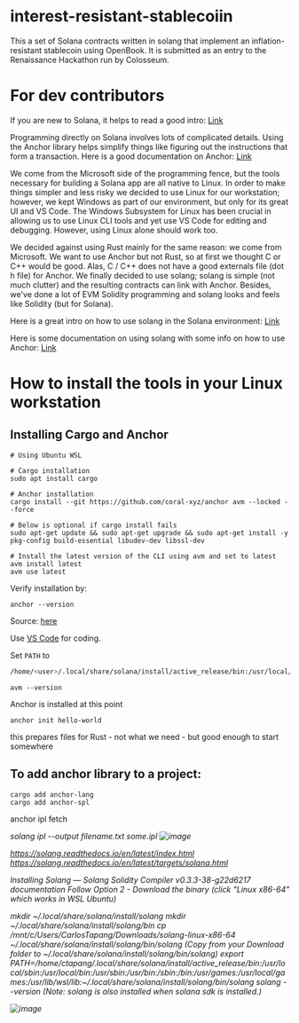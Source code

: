 # interest-resistant-stablecoiin

This a set of Solana contracts written in solang that implement an inflation-resistant stablecoin using OpenBook. It is submitted as an entry to the Renaissance Hackathon run by Colosseum.

# For dev contributors

If you are new to Solana, it helps to read a good intro: [Link](https://www.helius.dev/blog/the-solana-programming-model-an-introduction-to-developing-on-solana)

Programming directly on Solana involves lots of complicated details. Using the Anchor library helps simplify things like figuring out the instructions that form a transaction. Here is a good documentation on Anchor: [Link](https://book.anchor-lang.com/)

We come from the Microsoft side of the programming fence, but the tools necessary for building a Solana app are all native to Linux. In order to make things simpler and less risky we decided to use Linux for our workstation; however, we kept Windows as part of our environment, but only for its great UI and VS Code. The Windows Subsystem for Linux has been crucial in allowing us to use Linux CLI tools and yet use VS Code for editing and debugging. However, using Linux alone should work too.

We decided against using Rust mainly for the same reason: we come from Microsoft. We want to use Anchor but not Rust, so at first we thought C or C++ would be good. Alas, C / C++ does not have a good externals file (dot h file) for Anchor. We finally decided to use solang; solang is simple (not much clutter) and the resulting contracts can link with Anchor. Besides, we've done a lot of EVM Solidity programming and solang looks and feels like Solidity (but for Solana).

Here is a great intro on how to use solang in the Solana environment: [Link](https://solidityonsolana.one/CourseContent)

Here is some documentation on using solang with some info on how to use Anchor: [Link](https://solang.readthedocs.io/en/v0.3.3/targets/solana.html)

# How to install the tools in your Linux workstation

## Installing Cargo and Anchor

```shell
# Using Ubuntu WSL

# Cargo installation
sudo apt install cargo

# Anchor installation
cargo install --git https://github.com/coral-xyz/anchor avm --locked --force

# Below is optional if cargo install fails
sudo apt-get update && sudo apt-get upgrade && sudo apt-get install -y pkg-config build-essential libudev-dev libssl-dev

# Install the latest version of the CLI using avm and set to latest
avm install latest
avm use latest
```

Verify installation by:

```shell
anchor --version
```

Source: [here](https://www.anchor-lang.com/docs/installation)

Use [VS Code](https://code.visualstudio.com/docs/remote/wsl-tutorial) for coding.

Set `PATH` to

```bash
/home/<user>/.local/share/solana/install/active_release/bin:/usr/local/sbin:/usr/local/bin:/usr/sbin:/usr/bin:/sbin:/bin:/usr/games:/usr/local/games:/usr/lib/wsl/lib:/home/<user>/.cargo/bin
```

```shell
avm --version
```

Anchor is installed at this point

```shell
anchor init hello-world
```

this prepares files for Rust - not what we need - but good enough to start somewhere

## To add anchor library to a project:

```shell
cargo add anchor-lang
cargo add anchor-spl
```

anchor ipl fetch <address>
solang ipl --output filename.txt some.ipl
![image](https://github.com/PureMoney/interest-resistant-stablecoiin/assets/2825510/6b1f3b4a-fb8f-4e28-853c-e5e1249947a9)

https://solang.readthedocs.io/en/latest/index.html
https://solang.readthedocs.io/en/latest/targets/solana.html

Installing Solang — Solang Solidity Compiler v0.3.3-38-g22d6217 documentation
Follow Option 2 - Download the binary
(click "Linux x86-64" which works in WSL Ubuntu)

mkdir ~/.local/share/solana/install/solang
mkdir ~/.local/share/solana/install/solang/bin
cp /mnt/c/Users/CarlosTapang/Downloads/solang-linux-x86-64 ~/.local/share/solana/install/solang/bin/solang
(Copy from your Download folder to ~/.local/share/solana/install/solang/bin/solang)
export PATH=/home/ctapang/.local/share/solana/install/active_release/bin:/usr/local/sbin:/usr/local/bin:/usr/sbin:/usr/bin:/sbin:/bin:/usr/games:/usr/local/games:/usr/lib/wsl/lib:~/.local/share/solana/install/solang/bin/solang
solang --version
(Note: solang is also installed when solana sdk is installed.)

![image](https://github.com/PureMoney/interest-resistant-stablecoiin/assets/2825510/45316ee0-83d8-433d-bbd2-dd8ea2194f6d)
